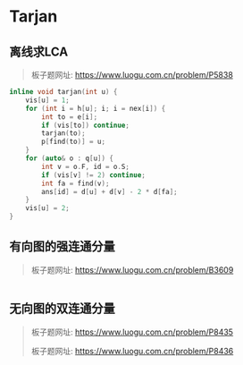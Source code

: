 # Tarjan

## 离线求LCA

> 板子题网址: https://www.luogu.com.cn/problem/P5838

```cpp
inline void tarjan(int u) {
    vis[u] = 1;
    for (int i = h[u]; i; i = nex[i]) {
        int to = e[i];
        if (vis[to]) continue;
        tarjan(to);
        p[find(to)] = u;
    }
    for (auto& o : q[u]) {
        int v = o.F, id = o.S;
        if (vis[v] != 2) continue;
        int fa = find(v);
        ans[id] = d[u] + d[v] - 2 * d[fa];
    }
    vis[u] = 2;
}
```

## 有向图的强连通分量

> 板子题网址: https://www.luogu.com.cn/problem/B3609

```cpp

```

## 无向图的双连通分量

> 板子题网址: https://www.luogu.com.cn/problem/P8435
>
> 板子题网址: https://www.luogu.com.cn/problem/P8436

```cpp

```
